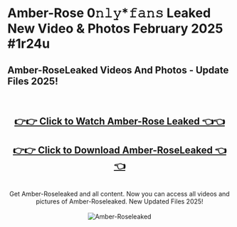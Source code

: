 # Amber-Rose 0𝚗𝚕𝚢*𝚏𝚊𝚗𝚜 Leaked New Video & Photos February 2025 #1r24u

<h2>Amber-RoseLeaked Videos And Photos - Update Files 2025!</h2>
<br>
<div align="center">
<h2><a href="https://mediaupload.pro?title=Amber-Rose&ref=11F" rel="nofollow">👉👉 Click to Watch Amber-Rose Leaked 👈👈</a></h2>
<h2><a href="https://mediaupload.pro?title=Amber-Rose&ref=11F" rel="nofollow">👉👉 Click to Download Amber-RoseLeaked 👈👈</a></h2>
<br>
Get Amber-Roseleaked and all content. Now you can access all videos and pictures of Amber-Roseleaked. New Updated Files 2025!
<br>
<br>
<a href="https://mediaupload.pro?title=Amber-Rose&ref=11F" rel="nofollow" data-target="animated-image.originalLink"><img src="https://i.ibb.co/Gkj2r4b/banner.png" alt="Amber-Roseleaked" style="max-width: 100%; display: inline-block;" data-target="animated-image.originalImage"></a>
</div>
<br>

